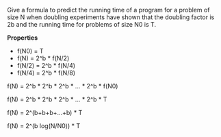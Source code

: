 Give a formula to predict the running time of a program for a problem of size N
when doubling experiments have shown that the doubling factor is 2b and the running
time for problems of size N0 is T.

**Properties**
* f(N0) = T
* f(N) = 2^b * f(N/2)
* f(N/2) = 2^b * f(N/4)
* f(N/4) = 2^b * f(N/8)

f(N) = 2^b * 2^b * 2^b * ... * 2^b * f(N0)

f(N) = 2^b * 2^b * 2^b * ... * 2^b * T

f(N) = 2^(b+b+b+...+b) * T

f(N) = 2^(b log(N/N0)) * T